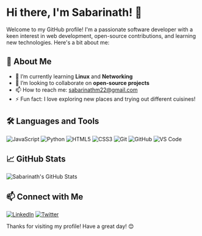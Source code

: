 # Hi there, I'm Sabarinath! 👋

Welcome to my GitHub profile! I'm a passionate software developer with a keen interest in web development, open-source contributions, and learning new technologies. Here's a bit about me:

## 🚀 About Me

- 🌱 I’m currently learning **Linux** and **Networking**
- 👯 I’m looking to collaborate on **open-source projects**
- 📫 How to reach me: [sabarinathm22@gmail.com](mailto:sabarinathm22@gmail.com)
- ⚡ Fun fact: I love exploring new places and trying out different cuisines!

## 🛠️ Languages and Tools

![JavaScript](https://img.shields.io/badge/-JavaScript-000?&logo=JavaScript)
![Python](https://img.shields.io/badge/-Python-000?&logo=Python)
![HTML5](https://img.shields.io/badge/-HTML5-000?&logo=HTML5)
![CSS3](https://img.shields.io/badge/-CSS3-000?&logo=CSS3)
![Git](https://img.shields.io/badge/-Git-000?&logo=Git)
![GitHub](https://img.shields.io/badge/-GitHub-000?&logo=GitHub)
![VS Code](https://img.shields.io/badge/-VS%20Code-000?&logo=Visual%20Studio%20Code)

## 📈 GitHub Stats

![Sabarinath's GitHub Stats](https://github-readme-stats.vercel.app/api?username=sabarinathoverehere&show_icons=true&theme=radical)

## 📫 Connect with Me

[![LinkedIn](https://img.shields.io/badge/-LinkedIn-000?&logo=LinkedIn)](https://www.linkedin.com/in/sabarinathoverehere)
[![Twitter](https://img.shields.io/badge/-Twitter-000?&logo=Twitter)](https://twitter.com/sabarinathoverehere)

Thanks for visiting my profile! Have a great day! 😊
